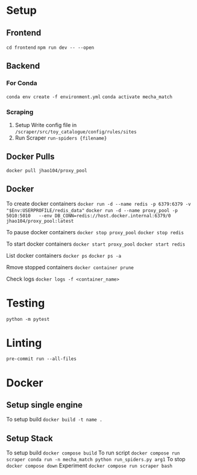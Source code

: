 # Setup
## Frontend
```cd frontend```
```npm run dev -- --open```
## Backend
### For Conda
```conda env create -f environment.yml```
```conda activate mecha_match```
### Scraping
1. Setup Write config file in ```/scraper/src/toy_catalogue/config/rules/sites```
2. Run Scraper
```run-spiders {filename}```
## Docker Pulls
```docker pull jhao104/proxy_pool```

## Docker
To create docker containers
```docker run -d --name redis -p 6379:6379 -v "$Env:USERPROFILE/redis_data"```
```docker run -d --name proxy_pool -p 5010:5010   --env DB_CONN=redis://host.docker.internal:6379/0   jhao104/proxy_pool:latest```

To pause docker containers
```docker stop proxy_pool```
```docker stop redis```

To start docker containers
```docker start proxy_pool```
```docker start redis```

List docker containers
```docker ps```
```docker ps -a```

Rmove stopped containers
```docker container prune```

Check logs 
```docker logs -f <container_name>```

# Testing
```python -m pytest```

# Linting
```pre-commit run --all-files```

# Docker
## Setup single engine
To setup build
```docker build -t name .```

## Setup Stack
To setup build
```docker compose build```
To run script
```docker compose run scraper conda run -n mecha_match python run_spiders.py arg1```
To stop
```docker compose down```
Experiment
```docker compose run scraper bash```